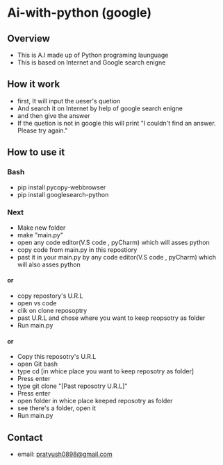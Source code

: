 <h1>Ai-with-python (google) </h1>

<h2>Overview</h2>

* This is A.I made up of Python programing launguage
* This is based on Internet and Google search enigne

<h2>How it work</h2>

* first, It will input the ueser's quetion
* And search it on Internet by help of google search enigne
* and then give the answer
* If the quetion is not in google this will print "I couldn't find an answer. Please try again."

<h2>How to use it</h2>

<h3>Bash</h3>

* pip install pycopy-webbrowser
* pip install googlesearch-python

<h3>Next</h3>

* Make new folder
* make "main.py"
* open any code editor(V.S code , pyCharm) which will asses python
* copy code from main.py in this repostiory
* past it in your main.py by any code editor(V.S code , pyCharm) which will also asses python

<h4>or</h4>

* copy repostory's U.R.L
* open vs code
* clik on clone reposoptry
* past U.R.L and chose where you want to keep reopsotry as folder
* Run main.py

<h4>or</h4>

* Copy this reposotry's U.R.L
* open  Git bash
* type  cd [in whice place you want to keep reposotry as folder]
* Press enter
* type  git clone "[Past reposotry U.R.L]"
* Press enter
* open folder in whice place keeped reposotry as folder
* see there's a folder, open it
* Run main.py

<h2>Contact</h2>

* email: pratyush0898@gmail.com
